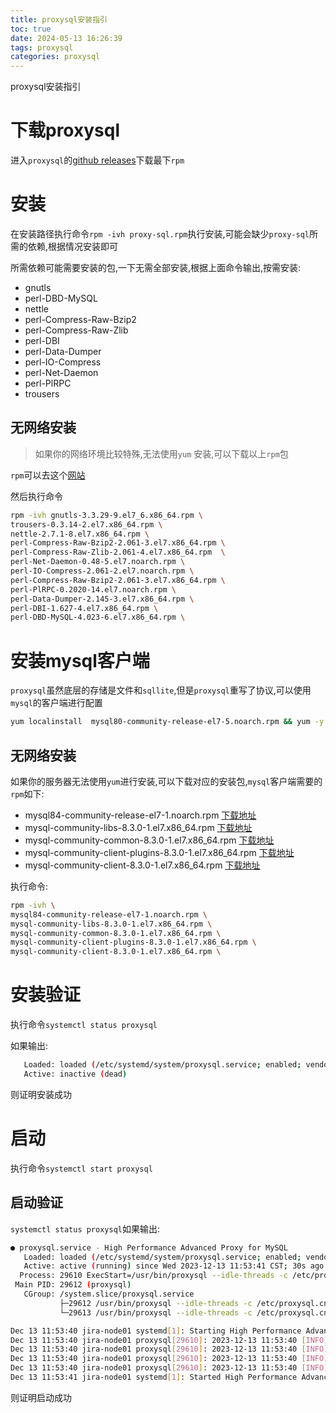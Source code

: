 ```yaml
---
title: proxysql安装指引
toc: true
date: 2024-05-13 16:26:39
tags: proxysql
categories: proxysql
---
```

proxysql安装指引

<!--more --> 


# 下载proxysql

进入`proxysql`的[github releases](https://github.com/sysown/proxysql/releases)下载最下`rpm`


# 安装


在安装路径执行命令`rpm -ivh proxy-sql.rpm`执行安装,可能会缺少`proxy-sql`所需的依赖,根据情况安装即可

所需依赖可能需要安装的包,一下无需全部安装,根据上面命令输出,按需安装:

- gnutls
- perl-DBD-MySQL
- nettle
- perl-Compress-Raw-Bzip2
- perl-Compress-Raw-Zlib
- perl-DBI 
- perl-Data-Dumper
- perl-IO-Compress
- perl-Net-Daemon
- perl-PlRPC
- trousers


## 无网络安装

>如果你的网络环境比较特殊,无法使用`yum` 安装,可以下载以上`rpm`包

`rpm`可以去这个[网站](https://rpmfind.net/linux/rpm2html/search.php)

然后执行命令

```bash
rpm -ivh gnutls-3.3.29-9.el7_6.x86_64.rpm \
trousers-0.3.14-2.el7.x86_64.rpm \
nettle-2.7.1-8.el7.x86_64.rpm \
perl-Compress-Raw-Bzip2-2.061-3.el7.x86_64.rpm \
perl-Compress-Raw-Zlib-2.061-4.el7.x86_64.rpm  \
perl-Net-Daemon-0.48-5.el7.noarch.rpm \
perl-IO-Compress-2.061-2.el7.noarch.rpm \
perl-Compress-Raw-Bzip2-2.061-3.el7.x86_64.rpm \
perl-PlRPC-0.2020-14.el7.noarch.rpm \
perl-Data-Dumper-2.145-3.el7.x86_64.rpm \
perl-DBI-1.627-4.el7.x86_64.rpm \
perl-DBD-MySQL-4.023-6.el7.x86_64.rpm \
```

# 安装mysql客户端

`proxysql`虽然底层的存储是文件和`sqllite`,但是`proxysql`重写了协议,可以使用`mysql`的客户端进行配置

```bash
yum localinstall  mysql80-community-release-el7-5.noarch.rpm && yum -y install mysql-community-client
```


## 无网络安装

如果你的服务器无法使用`yum`进行安装,可以下载对应的安装包,`mysql`客户端需要的`rpm`如下:

- mysql84-community-release-el7-1.noarch.rpm [下载地址](https://dev.mysql.com/downloads/repo/yum/)
- mysql-community-libs-8.3.0-1.el7.x86_64.rpm [下载地址](https://dev.mysql.com/downloads/mysql/5.5.html?os=31&version=5.1)
- mysql-community-common-8.3.0-1.el7.x86_64.rpm [下载地址](https://dev.mysql.com/downloads/mysql/5.5.html?os=31&version=5.1)
- mysql-community-client-plugins-8.3.0-1.el7.x86_64.rpm [下载地址](https://dev.mysql.com/downloads/mysql/5.5.html?os=31&version=5.1)
- mysql-community-client-8.3.0-1.el7.x86_64.rpm [下载地址](https://dev.mysql.com/downloads/mysql/5.5.html?os=31&version=5.1)


执行命令:
```bash
rpm -ivh \
mysql84-community-release-el7-1.noarch.rpm \
mysql-community-libs-8.3.0-1.el7.x86_64.rpm \
mysql-community-common-8.3.0-1.el7.x86_64.rpm \
mysql-community-client-plugins-8.3.0-1.el7.x86_64.rpm \
mysql-community-client-8.3.0-1.el7.x86_64.rpm \
```


# 安装验证

执行命令`systemctl status proxysql`

如果输出:

```bash
   Loaded: loaded (/etc/systemd/system/proxysql.service; enabled; vendor preset: disabled)
   Active: inactive (dead)

```

则证明安装成功

# 启动

执行命令`systemctl start proxysql`

## 启动验证

`systemctl status proxysql`如果输出:

```bash
● proxysql.service - High Performance Advanced Proxy for MySQL
   Loaded: loaded (/etc/systemd/system/proxysql.service; enabled; vendor preset: disabled)
   Active: active (running) since Wed 2023-12-13 11:53:41 CST; 30s ago
  Process: 29610 ExecStart=/usr/bin/proxysql --idle-threads -c /etc/proxysql.cnf $PROXYSQL_OPTS (code=exited, status=0/SUCCESS)
 Main PID: 29612 (proxysql)
   CGroup: /system.slice/proxysql.service
           ├─29612 /usr/bin/proxysql --idle-threads -c /etc/proxysql.cnf
           └─29613 /usr/bin/proxysql --idle-threads -c /etc/proxysql.cnf

Dec 13 11:53:40 jira-node01 systemd[1]: Starting High Performance Advanced Proxy for MySQL...
Dec 13 11:53:40 jira-node01 proxysql[29610]: 2023-12-13 11:53:40 [INFO] Using config file /etc/proxysql.cnf
Dec 13 11:53:40 jira-node01 proxysql[29610]: 2023-12-13 11:53:40 [INFO] Current RLIMIT_NOFILE: 102400
Dec 13 11:53:40 jira-node01 proxysql[29610]: 2023-12-13 11:53:40 [INFO] Using OpenSSL version: OpenSSL 3.1.0 14 Mar 2023
Dec 13 11:53:40 jira-node01 proxysql[29610]: 2023-12-13 11:53:40 [INFO] No SSL keys/certificates found in datadir (/var/lib/proxysql). Generating ne...ificates.
Dec 13 11:53:41 jira-node01 systemd[1]: Started High Performance Advanced Proxy for MySQL.
```
则证明启动成功


